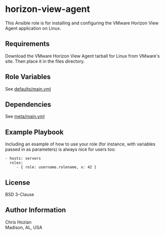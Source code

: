 horizon-view-agent
=========

This Ansible role is for installing and configuring the VMware Horizon View Agent application on Linux.

Requirements
------------

Download the VMware Horizon View Agent tarball for Linux from VMware's site. Then place it in the files directory.

Role Variables
--------------

See [defaults/main.yml](defaults/main.yml)

Dependencies
------------

See [meta/main.yml](meta/main.yml)

Example Playbook
----------------

Including an example of how to use your role (for instance, with variables passed in as parameters) is always nice for users too:

    - hosts: servers
      roles:
         - { role: username.rolename, x: 42 }

License
-------

BSD 3-Clause

Author Information
------------------

Chris Hozian  
Madison, AL, USA
